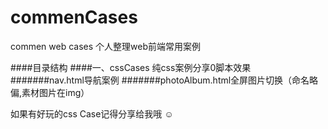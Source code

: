 # commenCases
commen web cases
个人整理web前端常用案例

####目录结构
####一、cssCases 纯css案例分享0脚本效果
#######nav.html导航案例
#######photoAlbum.html全屏图片切换（命名略偏,素材图片在img）




如果有好玩的css Case记得分享给我哦 ☺

